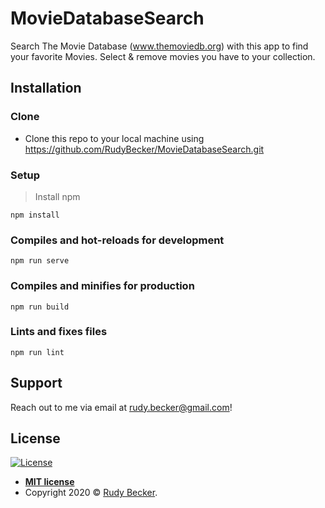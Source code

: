 # MovieDatabaseSearch
Search The Movie Database (www.themoviedb.org) with this app to find your favorite Movies. Select & remove movies you have to your collection. 

## Installation
### Clone
- Clone this repo to your local machine using https://github.com/RudyBecker/MovieDatabaseSearch.git

### Setup

> Install npm
```shell
npm install
```

### Compiles and hot-reloads for development
```shell
npm run serve
```

### Compiles and minifies for production
```shell
npm run build
```

### Lints and fixes files
```
npm run lint
```

## Support

Reach out to me via email at rudy.becker@gmail.com!

## License

[![License](http://img.shields.io/:license-mit-blue.svg?style=flat-square)](http://badges.mit-license.org)

- **[MIT license](http://opensource.org/licenses/mit-license.php)**
- Copyright 2020 © <a href="http://www.rudybecker.dev" target="_blank">Rudy Becker</a>.
